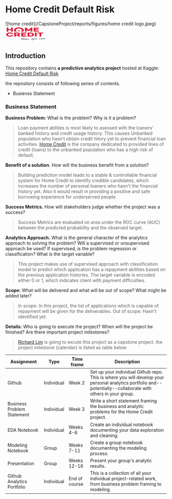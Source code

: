 # Home Credit Default Risk

![home credit](/CapstoneProject/reports/figures/home credit logo.jpeg)
<img src="/CapstoneProject/reports/figures/home credit logo.jpeg" width="128"/>

## Introduction

This repository contains **a predictive analytics project** hosted at Kaggle:
[Home Credit Default Risk](https://www.kaggle.com/competitions/home-credit-default-risk/overview)

the repository consists of following series of contents.

- Busienss Statement

### Business Statement

**Business Problem:** What is the problem?  Why is it a problem?
>  Loan payment ablities is most likely to asessed with the loaners' banked history and credit usage history. This causes Unbanked population who hasn't obtain credit hitory yet to prevent financial loan activities. [Home Credit](https://www.homecredit.net/) is the company dedicated to provided lines of credit (loans) to the unbanked population who has a high risk of default. 

**Benefit of a solution**. How will the business benefit from a solution?
> Building prediction model leads to a stable & controllable financial system for Home Credit to identify credible candidates, which increases the number of personal loaners who hasn't the financial history yet. Also it would result in providing a positive and safe borrowing experience for underserved people.

**Success Metrics.** How will stakeholders judge whether the project was a success?
> Success Metrics are evaluated on area under the ROC curve (AUC) between the predicted probability and the observed target.

**Analytics Approach.** What is the general character of the analytics approach to solving the problem? Will a supervised or unsupervised approach be used?  If supervised, is the problem regression or classification?  What is the target variable?
> This project makes use of supervised approach with classification model to predict which application has a repayment abilities based on the previous application histories. The target variable is encoded either 0 or 1, which indicates client with payment difficulties.

**Scope:** What will be delivered and what will be out of scope? What might be added later?
> In scope: In this project, the list of applications which is capable of repayment will be given for the deliverables.
> Out of scope: Hasn't identified yet.

**Details:** Who is going to execute the project? When will the project be finished? Are there important project milestones?
> [Richard Lim](https://www.linkedin.com/in/datarichard/) is going to excute this project as a capstone project. the project milestone (calendar) is listed as table below



| Assignment  | Type        | Time frame  | Description |
| ----------- | ----------- | ----------- | ----------- |
| Github | Individual | Week 2 | Set up your individual Github repo.  This is where you will develop your personal analytics portfolio and--potentially--collaborate with others in your group.
| Business Problem Statement | Individual |	Week 3 |	Write a short statement framing the business and analytic problems for the Home Credit project.
| EDA Notebook | Individual	| Weeks 4-6 | Create an individual notebook documenting your data exploration and cleaning.
| Modeling Notebook	| Group | Weeks 7-11 | Create a group notebook documenting the modeling process.
| Presentation | Group | Weeks  12-16 |	Present your group's analytic results. 
| Github Analytics Portfolio | Individual |	End of course |	This is a collection of all your individual project-related work, from business problem framing to modeling.